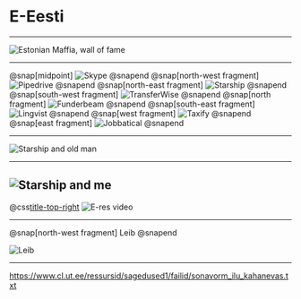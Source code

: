 # E-Eesti

---
![Estonian Maffia, wall of fame](https://twitter.com/michaelghandour/status/1050992620531539968)

---

<!-- Estonia has the most startups per capita in the EU. -->

@snap[midpoint]
![Skype](https://upload.wikimedia.org/wikipedia/commons/thumb/a/a7/Skype_logo.svg/1280px-Skype_logo.svg.png)
@snapend
@snap[north-west fragment]
![Pipedrive](https://www.leadliaison.com/wp-content/uploads/2016/09/logodarkpiepdrive.png)
@snapend
@snap[north-east fragment]
![Starship](https://www.digitalgreenwich.com/wp-content/uploads/2015/11/starship3.jpg)
@snapend
@snap[south-west fragment]
![TransferWise](https://www.pymnts.com/wp-content/uploads/2017/02/TransferWise-Facebook.png)
@snapend
@snap[north fragment]
![Funderbeam](https://www.funderbeam.com/assets/images/d0736e4a.FB_black.png)
@snapend
@snap[south-east fragment]
![Lingvist](https://pbs.twimg.com/media/DpJRqekWkAETzhs.png)
@snapend
@snap[west fragment]
![Taxify](https://www.techbooky.com/wp-content/uploads/2017/11/taxify.jpg)
@snapend
@snap[east fragment]
![Jobbatical](https://proxy.duckduckgo.com/iu/?u=http%3A%2F%2Fwww.broketourist.net%2Fwp-content%2Fuploads%2FJobbatical_Feat-290x290.jpg&f=1)
@snapend

---
![Starship and old man](https://o.aolcdn.com/images/dims?quality=100&image_uri=http%3A%2F%2Fo.aolcdn.com%2Fhss%2Fstorage%2Fmidas%2Fceec8143fcb040f70150b764c8702308%2F202903595%2Fstarship.jpg&client=amp-blogside-v2&signature=aede7939dc706d7be97df82fcd9a6ec150763a98)

---
![Starship and me](assets/img/star-mina.jpg)
---

<!-- # E-residentsus -->

@css[title-top-right](E-residentsus)
![E-res video](https://www.youtube.com/embed/vzknLXQfnSM)

---

@snap[north-west fragment]
Leib
@snapend

![Leib](https://2.bp.blogspot.com/-hR7767QhR3U/V-jCbAqCTwI/AAAAAAAATHc/9-ImxHH7esAH139F3VNw4UvPe25lUJ5sgCLcB/s1600/DSC01239.jpg)

---

https://www.cl.ut.ee/ressursid/sagedused1/failid/sonavorm_ilu_kahanevas.txt
